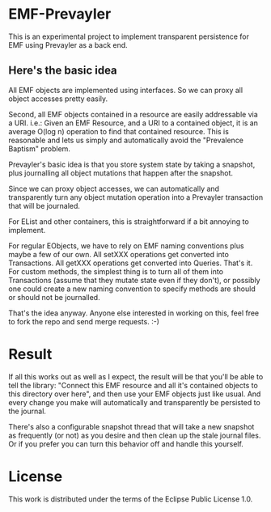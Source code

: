 EMF-Prevayler
=============

This is an experimental project to implement transparent persistence
for EMF using Prevayler as a back end.

Here's the basic idea
---------------------

All EMF objects are implemented using interfaces.  So we can proxy all
object accesses pretty easily.

Second, all EMF objects contained in a resource are easily addressable
via a URI.  i.e.: Given an EMF Resource, and a URI to a contained
object, it is an average O(log n) operation to find that contained
resource.  This is reasonable and lets us simply and automatically
avoid the "Prevalence Baptism" problem.

Prevayler's basic idea is that you store system state by taking a
snapshot, plus journalling all object mutations that happen after the
snapshot.

Since we can proxy object accesses, we can automatically and
transparently turn any object mutation operation into a Prevayler
transaction that will be journaled.

For EList and other containers, this is straightforward if a bit
annoying to implement.

For regular EObjects, we have to rely on EMF naming conventions plus
maybe a few of our own.  All setXXX operations get converted into
Transactions.  All getXXX operations get converted into Queries.
That's it.  For custom methods, the simplest thing is to turn all of
them into Transactions (assume that they mutate state even if they
don't), or possibly one could create a new naming convention to
specify methods are should or should not be journalled.

That's the idea anyway.  Anyone else interested in working on this,
feel free to fork the repo and send merge requests. :-)

Result
======

If all this works out as well as I expect, the result will be that
you'll be able to tell the library: "Connect this EMF resource and all
it's contained objects to this directory over here", and then use your
EMF objects just like usual.  And every change you make will
automatically and transparently be persisted to the journal.

There's also a configurable snapshot thread that will take a new
snapshot as frequently (or not) as you desire and then clean up the
stale journal files.  Or if you prefer you can turn this behavior off
and handle this yourself.


License
=======

This work is distributed under the terms of the Eclipse Public License
1.0.
